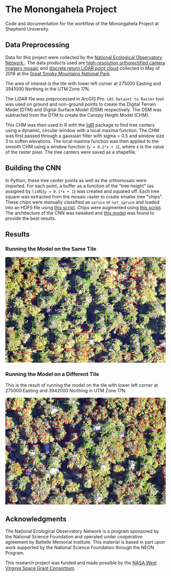 # The Monongahela Project

Code and documentation for the workflow of the Monongahela Project at Shepherd University.

## Data Preprocessing
Data for this project were collected by the [National Ecological Observatory Network ](https://data.neonscience.org/home). The data products used are [high-resolution orthorectified camera imagery mosaic](https://data.neonscience.org/data-products/DP3.30010.001) and [discrete return LiDAR point cloud](https://data.neonscience.org/data-products/DP1.30003.001) collected in May of 2018 at the [Great Smoky Mountains National Park](https://www.neonscience.org/field-sites/field-sites-map/GRSM).

The area of interest is the tile with lower left corner at 275000 Easting and 3941000 Northing in the UTM Zone 17N.

The LiDAR file was preprocessed in ArcGIS Pro. `LAS Dataset to Raster` tool was used on ground and non-ground points to create the Digital Terrain Model (DTM) and Digital Surface Model (DSM) respectively. The DSM was subtracted from the DTM to create the Canopy Height Model (CHM).

This CHM was then used in R with the [lidR](https://cran.r-project.org/web/packages/lidR/lidR.pdf) package to find tree centers using a dynamic, circular window with a local maxima function. The CHM was first passed through a gaussian filter with sigma = 0.5 and window size 3 to soften elevations. The local maxima function was then applied to the smooth CHM using a window function (`y = 0.1*x + 1`), where x is the value of the raster pixel. The tree centers were saved as a shapefile.

## Building the CNN
In Python, these tree center points as well as the orthomosaic were imported. For each point, a buffer as a function of the "tree height" (as assigned by `lidR`)(`y = 0.1*x + 1`) was created and squared off. Each tree square was extracted from the mosaic raster to create smaller tree "chips". These chips were manually classified as `spruce` or `not_spruce` and loaded into an HDF5 file using [this script](https://github.com/ebcyford/mon/blob/master/tif_to_hdf5.py). Chips were augmented using [this script](https://github.com/ebcyford/mon/blob/master/prep_data.py). The architecture of the CNN was tweaked and [this model](https://github.com/ebcyford/mon/blob/master/train.py) was found to provide the best results.

## Results
### Running the Model on the Same Tile
<p align="center">
  <img src="https://github.com/ebcyford/mon/blob/master/imgs/predictions.png" alt="Result of CNN on orthomosaic"/>
</p>

### Running the Model on a Different Tile
This is the result of running the model on the tile with lower left corner at 275000 Easting and 3942000 Northing in UTM Zone 17N.
<p align="center">
  <img src="https://github.com/ebcyford/mon/blob/master/imgs/predictions2.png" alt="Result of CNN on orthomosaic"/>
</p>

## Acknowledgments
The National Ecological Observatory Network is a program sponsored by the National Science Foundation and operated under cooperative agreement by Battelle Memorial Institute. This material is based in part upon work supported by the National Science Foundation through the NEON Program.

This research project was funded and made possible by the [NASA West Virginia Space Grant Consortium](wvspacegrant.org).

